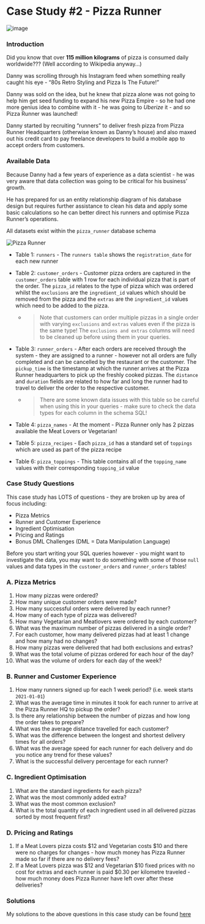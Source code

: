 # **Case Study #2 - Pizza Runner**
![image](https://user-images.githubusercontent.com/64780138/134556201-0a073b36-8220-41b7-a7f7-8d902d3eb89a.png)

### **Introduction**
Did you know that over **115 million kilograms** of pizza is consumed daily worldwide??? (Well according to Wikipedia anyway…)

Danny was scrolling through his Instagram feed when something really caught his eye - “80s Retro Styling and Pizza Is The Future!”

Danny was sold on the idea, but he knew that pizza alone was not going to help him get seed funding to expand his new Pizza Empire - so he had one more genius idea to combine with it - he was going to _Uberize_ it - and so Pizza Runner was launched!

Danny started by recruiting “runners” to deliver fresh pizza from Pizza Runner Headquarters (otherwise known as Danny’s house) and also maxed out his credit card to pay freelance developers to build a mobile app to accept orders from customers.

### **Available Data**
Because Danny had a few years of experience as a data scientist - he was very aware that data collection was going to be critical for his business’ growth.

He has prepared for us an entity relationship diagram of his database design but requires further assistance to clean his data and apply some basic calculations so he can better direct his runners and optimise Pizza Runner’s operations.

All datasets exist within the `pizza_runner` database schema 

![Pizza Runner](https://user-images.githubusercontent.com/64780138/134556662-951a4445-109a-4ca3-9a10-6d49438f6f26.png)

* Table 1: `runners` - The `runners table` shows the `registration_date` for each new runner

* Table 2: `customer_orders` - Customer pizza orders are captured in the `customer_orders` table with 1 row for each individual pizza that is part of the order. The `pizza_id` relates to the type of pizza which was ordered whilst the `exclusions` are the `ingredient_id` values which should be removed from the pizza and the `extras` are the `ingredient_id` values which need to be added to the pizza.
   * > Note that customers can order multiple pizzas in a single order with varying `exclusions` and `extras` values even if the pizza is the same type! The `exclusions and extras` columns will need to be cleaned up before using them in your queries.

* Table 3: `runner_orders` - After each orders are received through the system - they are assigned to a runner - however not all orders are fully completed and can be cancelled by the restaurant or the customer. The `pickup_time` is the timestamp at which the runner arrives at the Pizza Runner headquarters to pick up the freshly cooked pizzas. The `distance` and `duration` fields are related to how far and long the runner had to travel to deliver the order to the respective customer.
   * > There are some known data issues with this table so be careful when using this in your queries - make sure to check the data types for each column in the schema SQL!

* Table 4: `pizza_names` - At the moment - Pizza Runner only has 2 pizzas available the Meat Lovers or Vegetarian!

* Table 5: `pizza_recipes` - Each `pizza_id` has a standard set of `toppings` which are used as part of the pizza recipe

* Table 6: `pizza_toppings` - This table contains all of the `topping_name` values with their corresponding `topping_id` value

### **Case Study Questions**
This case study has LOTS of questions - they are broken up by area of focus including:

* Pizza Metrics
* Runner and Customer Experience
* Ingredient Optimisation
* Pricing and Ratings
* Bonus DML Challenges (DML = Data Manipulation Language)

Before you start writing your SQL queries however - you might want to investigate the data, you may want to do something with some of those `null` values and data types in the `customer_orders` and `runner_orders` tables!

### **A. Pizza Metrics**
1. How many pizzas were ordered?
2. How many unique customer orders were made?
3. How many successful orders were delivered by each runner?
4. How many of each type of pizza was delivered?
5. How many Vegetarian and Meatlovers were ordered by each customer?
6. What was the maximum number of pizzas delivered in a single order?
7. For each customer, how many delivered pizzas had at least 1 change and how many had no changes?
8. How many pizzas were delivered that had both exclusions and extras?
9. What was the total volume of pizzas ordered for each hour of the day?
10. What was the volume of orders for each day of the week?

### **B. Runner and Customer Experience**
1. How many runners signed up for each 1 week period? (i.e. week starts `2021-01-01`)
2. What was the average time in minutes it took for each runner to arrive at the Pizza Runner HQ to pickup the order?
3. Is there any relationship between the number of pizzas and how long the order takes to prepare?
4. What was the average distance travelled for each customer?
5. What was the difference between the longest and shortest delivery times for all orders?
6. What was the average speed for each runner for each delivery and do you notice any trend for these values?
7. What is the successful delivery percentage for each runner?

### **C. Ingredient Optimisation**
1. What are the standard ingredients for each pizza?
2. What was the most commonly added extra?
3. What was the most common exclusion?
4. What is the total quantity of each ingredient used in all delivered pizzas sorted by most frequent first?

### **D. Pricing and Ratings**
1. If a Meat Lovers pizza costs $12 and Vegetarian costs $10 and there were no charges for changes - how much money has Pizza Runner made so far if there are no delivery fees?
2. If a Meat Lovers pizza was $12 and Vegetarian $10 fixed prices with no cost for extras and each runner is paid $0.30 per kilometre traveled - how much money does Pizza Runner have left over after these deliveries?

### **Solutions**
My solutions to the above questions in this case study can be found [here](https://github.com/dchij/SQL-Projects/tree/main/8%20weeks%20SQL%20challenge/Week%202)
